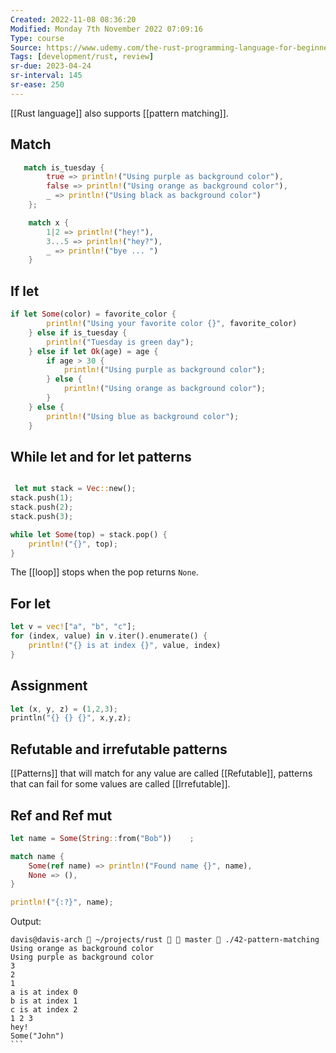 ```yaml
---
Created: 2022-11-08 08:36:20
Modified: Monday 7th November 2022 07:09:16
Type: course
Source: https://www.udemy.com/the-rust-programming-language-for-beginners/?xref=E0Aed11STH4LPUQvCz0GJFABTmM=
Tags: [development/rust, review]
sr-due: 2023-04-24
sr-interval: 145
sr-ease: 250
---
```


[[Rust language]] also supports [[pattern matching]]. 

## Match

```rust
   match is_tuesday {
        true => println!("Using purple as background color"),
        false => println!("Using orange as background color"),
        _ => println!("Using black as background color")
    };

    match x {
        1|2 => println!("hey!"),
        3...5 => println!("hey?"),
        _ => println!("bye ... ")
    }

```

## If let

```rust
if let Some(color) = favorite_color {
        println!("Using your favorite color {}", favorite_color)
    } else if is_tuesday {
        println!("Tuesday is green day");
    } else if let Ok(age) = age {
        if age > 30 {
            println!("Using purple as background color");
        } else {
            println!("Using orange as background color");
        }
    } else {
        println!("Using blue as background color");
    }
```

## While let and for let patterns

```rust

 let mut stack = Vec::new();
stack.push(1);
stack.push(2);
stack.push(3);

while let Some(top) = stack.pop() {
    println!("{}", top);
}

```

The [[loop]] stops when the pop returns `None`.

## For let

```rust
let v = vec!["a", "b", "c"];
for (index, value) in v.iter().enumerate() {
    println!("{} is at index {}", value, index)
}
```

## Assignment

```rust
let (x, y, z) = (1,2,3);
println("{} {} {}", x,y,z);
```

## Refutable and irrefutable patterns

[[Patterns]] that will match for any value are called [[Refutable]], patterns that can fail for some values are called [[Irrefutable]]. 

## Ref and Ref mut

```rust
let name = Some(String::from("Bob"))    ;

match name {
    Some(ref name) => println!("Found name {}", name),
    None => (),
}

println!("{:?}", name);
```


Output:

````
davis@davis-arch  ~/projects/rust   master  ./42-pattern-matching
Using orange as background color
Using purple as background color
3
2
1
a is at index 0
b is at index 1
c is at index 2
1 2 3
hey!
Some("John")
```

